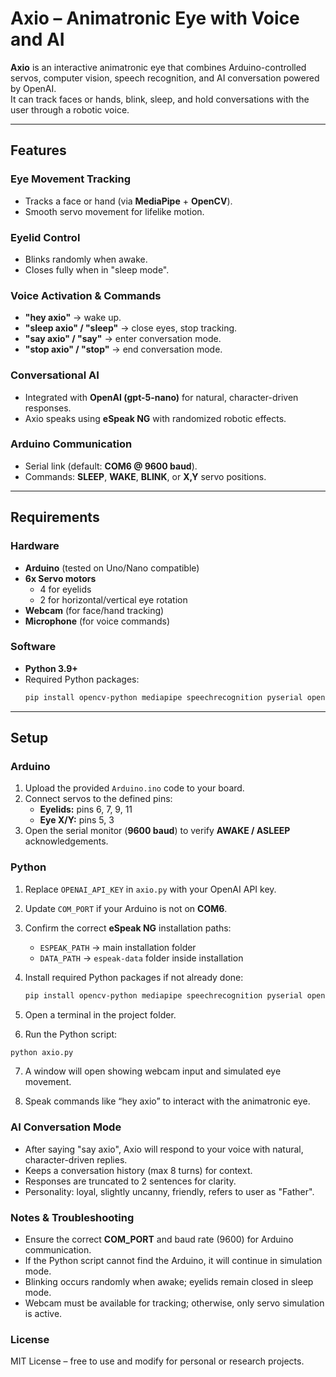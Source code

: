 # Axio – Animatronic Eye with Voice and AI

**Axio** is an interactive animatronic eye that combines Arduino-controlled servos, computer vision, speech recognition, and AI conversation powered by OpenAI.  
It can track faces or hands, blink, sleep, and hold conversations with the user through a robotic voice.

---

## Features

### Eye Movement Tracking
- Tracks a face or hand (via **MediaPipe** + **OpenCV**).
- Smooth servo movement for lifelike motion.

### Eyelid Control
- Blinks randomly when awake.
- Closes fully when in "sleep mode".

### Voice Activation & Commands
- **"hey axio"** → wake up.
- **"sleep axio" / "sleep"** → close eyes, stop tracking.
- **"say axio" / "say"** → enter conversation mode.
- **"stop axio" / "stop"** → end conversation mode.

### Conversational AI
- Integrated with **OpenAI (gpt-5-nano)** for natural, character-driven responses.
- Axio speaks using **eSpeak NG** with randomized robotic effects.

### Arduino Communication
- Serial link (default: **COM6 @ 9600 baud**).
- Commands: **SLEEP**, **WAKE**, **BLINK**, or **X,Y** servo positions.

---

## Requirements

### Hardware
- **Arduino** (tested on Uno/Nano compatible)
- **6x Servo motors**  
  - 4 for eyelids  
  - 2 for horizontal/vertical eye rotation
- **Webcam** (for face/hand tracking)
- **Microphone** (for voice commands)

### Software
- **Python 3.9+**
- Required Python packages:  
  ```bash
  pip install opencv-python mediapipe speechrecognition pyserial openai

---

## Setup

### Arduino
1. Upload the provided `Arduino.ino` code to your board.
2. Connect servos to the defined pins:  
   - **Eyelids:** pins 6, 7, 9, 11  
   - **Eye X/Y:** pins 5, 3
3. Open the serial monitor (**9600 baud**) to verify **AWAKE / ASLEEP** acknowledgements.

### Python
1. Replace `OPENAI_API_KEY` in `axio.py` with your OpenAI API key.
2. Update `COM_PORT` if your Arduino is not on **COM6**.
3. Confirm the correct **eSpeak NG** installation paths:  
   - `ESPEAK_PATH` → main installation folder  
   - `DATA_PATH` → `espeak-data` folder inside installation
4. Install required Python packages if not already done:  
   ```bash
   pip install opencv-python mediapipe speechrecognition pyserial openai

5. Open a terminal in the project folder.

6. Run the Python script:

```bash 
python axio.py
```

7. A window will open showing webcam input and simulated eye movement.

8. Speak commands like “hey axio” to interact with the animatronic eye.

### AI Conversation Mode
- After saying "say axio", Axio will respond to your voice with natural, character-driven replies.
- Keeps a conversation history (max 8 turns) for context.
- Responses are truncated to 2 sentences for clarity.
- Personality: loyal, slightly uncanny, friendly, refers to user as "Father".

### Notes & Troubleshooting
- Ensure the correct **COM_PORT** and baud rate (9600) for Arduino communication.
- If the Python script cannot find the Arduino, it will continue in simulation mode.
- Blinking occurs randomly when awake; eyelids remain closed in sleep mode.
- Webcam must be available for tracking; otherwise, only servo simulation is active.

### License
MIT License – free to use and modify for personal or research projects.

